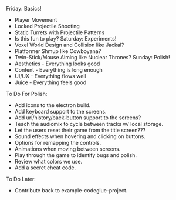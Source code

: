 Friday: Basics!
- Player Movement
- Locked Projectile Shooting
- Static Turrets with Projectile Patterns
- Is this fun to play?
Saturday: Experiments!
- Voxel World Design and Collision like Jackal?
- Platformer Shmup like Cowboyana?
- Twin-Stick/Mouse Aiming like Nuclear Thrones?
Sunday: Polish!
- Aesthetics - Everything looks good
- Content - Everything is long enough
- UI/UX - Everything flows well
- Juice - Everything feels good




To Do For Polish:
- Add icons to the electron build.
- Add keyboard support to the screens.
- Add url/history/back-button support to the screens?
- Teach the audiomix to cycle between tracks w/ local storage.
- Let the users reset their game from the title screen???
- Sound effects when hovering and clicking on buttons.
- Options for remapping the controls.
- Animations when moving between screens.
- Play through the game to identify bugs and polish.
- Review what colors we use.
- Add a secret cheat code.

To Do Later:
- Contribute back to example-codeglue-project.

